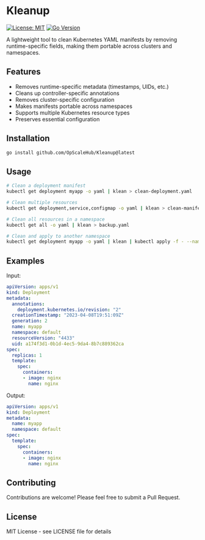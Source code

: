 # Kleanup

[![License: MIT](https://img.shields.io/badge/License-MIT-yellow.svg)](https://opensource.org/licenses/MIT)
[![Go Version](https://img.shields.io/github/go-mod/go-version/OpScaleHub/Kleanup)](https://golang.org/)

A lightweight tool to clean Kubernetes YAML manifests by removing runtime-specific fields, making them portable across clusters and namespaces.

## Features

- Removes runtime-specific metadata (timestamps, UIDs, etc.)
- Cleans up controller-specific annotations
- Removes cluster-specific configuration
- Makes manifests portable across namespaces
- Supports multiple Kubernetes resource types
- Preserves essential configuration

## Installation

```bash
go install github.com/OpScaleHub/Kleanup@latest
```

## Usage

```bash
# Clean a deployment manifest
kubectl get deployment myapp -o yaml | klean > clean-deployment.yaml

# Clean multiple resources
kubectl get deployment,service,configmap -o yaml | klean > clean-manifests.yaml

# Clean all resources in a namespace
kubectl get all -o yaml | klean > backup.yaml

# Clean and apply to another namespace
kubectl get deployment myapp -o yaml | klean | kubectl apply -f - --namespace=staging
```

## Examples

Input:
```yaml
apiVersion: apps/v1
kind: Deployment
metadata:
  annotations:
    deployment.kubernetes.io/revision: "2"
  creationTimestamp: "2023-04-08T19:51:09Z"
  generation: 2
  name: myapp
  namespace: default
  resourceVersion: "4433"
  uid: a174f3d1-0b1d-4ec5-9da4-8b7c889362ca
spec:
  replicas: 1
  template:
    spec:
      containers:
      - image: nginx
        name: nginx
```

Output:
```yaml
apiVersion: apps/v1
kind: Deployment
metadata:
  name: myapp
  namespace: default
spec:
  template:
    spec:
      containers:
      - image: nginx
        name: nginx
```

## Contributing

Contributions are welcome! Please feel free to submit a Pull Request.

## License

MIT License - see LICENSE file for details
